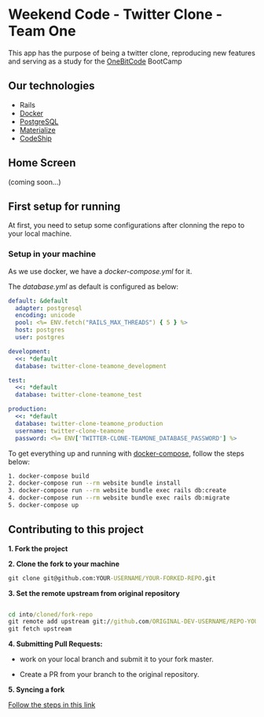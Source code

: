 # Weekend Code - Twitter Clone - Team One

This app has the purpose of being a twitter clone, reproducing new features and serving as a study for the [OneBitCode](http://onebitcode.com/) BootCamp

## Our technologies

- Rails
- [Docker](https://docs.docker.com/)
- [PostgreSQL](https://www.postgresql.org/)
- [Materialize](http://materializecss.com/)
- [CodeShip](https://codeship.com/)

## Home Screen

 (coming soon...)

## First setup for running

At first, you need to setup some configurations after clonning the repo to your local machine.

### Setup in your machine

 As we use docker, we have a _docker-compose.yml_ for it.

 The _database.yml_ as default is configured as below:

 ```yaml
 default: &default
   adapter: postgresql
   encoding: unicode
   pool: <%= ENV.fetch("RAILS_MAX_THREADS") { 5 } %>
   host: postgres
   user: postgres

 development:
   <<: *default
   database: twitter-clone-teamone_development

 test:
   <<: *default
   database: twitter-clone-teamone_test

 production:
   <<: *default
   database: twitter-clone-teamone_production
   username: twitter-clone-teamone
   password: <%= ENV['TWITTER-CLONE-TEAMONE_DATABASE_PASSWORD'] %>

 ```

 To get everything up and running with [docker-compose](https://docs.docker.com/compose/), follow the steps below:

 ```sh
 1. docker-compose build
 2. docker-compose run --rm website bundle install
 3. docker-compose run --rm website bundle exec rails db:create
 4. docker-compose run --rm website bundle exec rails db:migrate
 5. docker-compose up
 ```
## Contributing to this project

**1. Fork the project**

**2. Clone the fork to your machine**

```cmd
git clone git@github.com:YOUR-USERNAME/YOUR-FORKED-REPO.git
```

**3. Set the remote upstream from original repository**

```cmd

cd into/cloned/fork-repo
git remote add upstream git://github.com/ORIGINAL-DEV-USERNAME/REPO-YOU-FORKED-FROM.git
git fetch upstream
```
**4. Submitting Pull Requests:**

* work on your local branch and submit it to your fork master.

* Create a PR from your branch to the original repository.

**5. Syncing a fork**

[Follow the steps in this link](https://help.github.com/articles/syncing-a-fork/)

